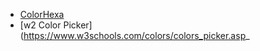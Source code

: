 - [ColorHexa](https://www.colorhexa.com/)
- [w2 Color Picker](https://www.w3schools.com/colors/colors_picker.asp_
